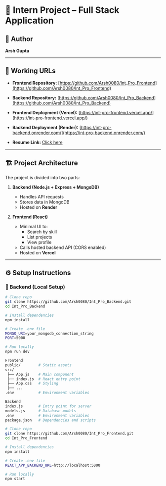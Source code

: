 # 🚀 Intern Project – Full Stack Application

## 👤 Author
**Arsh Gupta**

---

## 🔗 Working URLs
- **Frontend Repository:** [https://github.com/Arsh0080/Int_Pro_Frontend](https://github.com/Arsh0080/Int_Pro_Frontend)  
- **Backend Repository:** [https://github.com/Arsh0080/Int_Pro_Backend](https://github.com/Arsh0080/Int_Pro_Backend)  

- **Frontend Deployment (Vercel):** [https://int-pro-frontend.vercel.app/](https://int-pro-frontend.vercel.app/)  
- **Backend Deployment (Render):** [https://int-pro-backend.onrender.com/](https://int-pro-backend.onrender.com/)  

- **Resume Link:** [Click here](https://drive.google.com/file/d/1xYsWq2l5SGOE1Fqc02nqq8QxRRRrr6Eb/view?usp=drive_link)

---

## 🏗️ Project Architecture

The project is divided into two parts:

1. **Backend (Node.js + Express + MongoDB)**
   - Handles API requests
   - Stores data in MongoDB
   - Hosted on **Render**

2. **Frontend (React)**
   - Minimal UI to:
     - Search by skill
     - List projects
     - View profile
   - Calls hosted backend API (CORS enabled)
   - Hosted on **Vercel**

---

## ⚙️ Setup Instructions

### 🔹 Backend (Local Setup)
```bash
# Clone repo
git clone https://github.com/Arsh0080/Int_Pro_Backend.git
cd Int_Pro_Backend

# Install dependencies
npm install

# Create .env file
MONGO_URI=your_mongodb_connection_string
PORT=5000

# Run locally
npm run dev

Frontend
public/        # Static assets
src/
 ├── App.js    # Main component
 ├── index.js  # React entry point
 ├── App.css   # Styling
 ├── ...
.env           # Environment variables

Backend
index.js       # Entry point for server
models.js      # Database models
.env           # Environment variables
package.json   # Dependencies and scripts

# Clone repo
git clone https://github.com/Arsh0080/Int_Pro_Frontend.git
cd Int_Pro_Frontend

# Install dependencies
npm install

# Create .env file
REACT_APP_BACKEND_URL=http://localhost:5000

# Run locally
npm start

